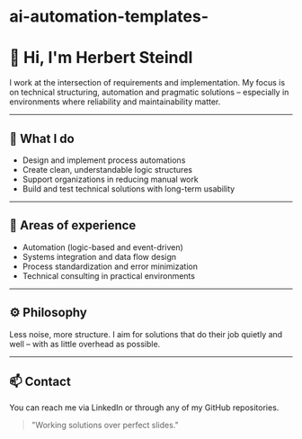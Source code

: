 # ai-automation-templates-

# 👋 Hi, I'm Herbert Steindl

I work at the intersection of requirements and implementation.
My focus is on technical structuring, automation and pragmatic solutions – especially in environments where reliability and maintainability matter.

---

## 🔧 What I do

- Design and implement process automations
- Create clean, understandable logic structures
- Support organizations in reducing manual work
- Build and test technical solutions with long-term usability

---

## 🧠 Areas of experience

- Automation (logic-based and event-driven)
- Systems integration and data flow design
- Process standardization and error minimization
- Technical consulting in practical environments

---

## ⚙️ Philosophy

Less noise, more structure. I aim for solutions that do their job quietly and well – with as little overhead as possible.

---

## 📫 Contact

You can reach me via LinkedIn or through any of my GitHub repositories.

> "Working solutions over perfect slides."
 
